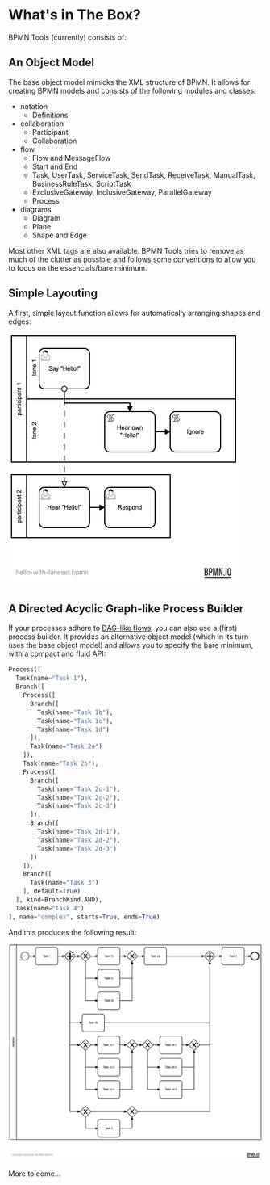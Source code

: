 # What's in The Box?

BPMN Tools (currently) consists of:

## An Object Model

The base object model mimicks the XML structure of BPMN. It allows for creating BPMN models and consists of the following modules and classes:

* notation
  * Definitions
* collaboration
  * Participant
  * Collaboration
* flow
  * Flow and MessageFlow
  * Start and End
  * Task, UserTask, ServiceTask, SendTask, ReceiveTask, ManualTask, BusinessRuleTask, ScriptTask
  * ExclusiveGateway, InclusiveGateway, ParallelGateway
  * Process
* diagrams
  * Diagram
  * Plane
  * Shape and Edge
  
Most other XML tags are also available. BPMN Tools tries to remove as much of the clutter as possible and follows some conventions to allow you to focus on the essencials/bare minimum.

## Simple Layouting

A first, simple layout function allows for automatically arranging shapes and edges:

![Hello With Laneset](hello-with-laneset.png)

## A Directed Acyclic Graph-like Process Builder

If your processes adhere to [DAG-like flows](https://en.wikipedia.org/wiki/Directed_acyclic_graph), you can also use a (first) process builder. It provides an alternative object model (which in its turn uses the base object model) and allows you to specify the bare minimum, with a compact and fluid API:

```python
Process([
  Task(name="Task 1"),
  Branch([
    Process([
      Branch([
        Task(name="Task 1b"),
        Task(name="Task 1c"),
        Task(name="Task 1d")
      ]),
      Task(name="Task 2a")
    ]),
    Task(name="Task 2b"),
    Process([
      Branch([
        Task(name="Task 2c-1"),
        Task(name="Task 2c-2"),
        Task(name="Task 2c-3")
      ]),
      Branch([
        Task(name="Task 2d-1"),
        Task(name="Task 2d-2"),
        Task(name="Task 2d-3")
      ])
    ]),
    Branch([
      Task(name="Task 3")
    ], default=True)
  ], kind=BranchKind.AND),
  Task(name="Task 4")
], name="complex", starts=True, ends=True)
```

And this produces the following result:

![Hello With Laneset](dag-process.png)


More to come...
